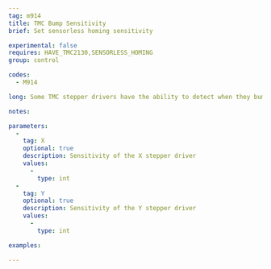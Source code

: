```yaml
---
tag: m914
title: TMC Bump Sensitivity
brief: Set sensorless homing sensitivity

experimental: false
requires: HAVE_TMC2130,SENSORLESS_HOMING
group: control

codes:
  - M914

long: Some TMC stepper drivers have the ability to detect when they bump into something that causes them to stop moving. This feature is so sensitive that it can actually take the place of traditional endstops. Set the bump sensitivity for the X and Y stepper drivers here.

notes:

parameters:
  -
    tag: X
    optional: true
    description: Sensitivity of the X stepper driver
    values:
      -
        type: int
  -
    tag: Y
    optional: true
    description: Sensitivity of the Y stepper driver
    values:
      -
        type: int

examples:

---
```


